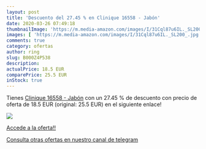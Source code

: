 ```yaml
---
layout: post
title: 'Descuento del 27.45 % en Clinique 16558 - Jabón'
date: 2020-03-26 07:49:18
thumbnailImage: 'https://m.media-amazon.com/images/I/31Cql87u6IL._SL200_.jpg'
images: [ 'https://m.media-amazon.com/images/I/31Cql87u6IL._SL200_.jpg' ]
comments: true
category: ofertas
author: ring
slug: B000Z4P538
description:
actualPrice: 18.5 EUR
comparePrice: 25.5 EUR
inStock: true
---
```


Tienes [Clinique 16558 - Jabón](https://www.amazon.com/dp/B000Z4P538/?tag=redken08-20) con un 27.45 % de descuento con precio de oferta de 18.5 EUR (original: 25.5 EUR) en el siguiente enlace!

[![](https://m.media-amazon.com/images/I/31Cql87u6IL._SL200_.jpg)](https://www.amazon.com/dp/B000Z4P538/?tag=redken08-20)

[Accede a la oferta!!](https://www.amazon.com/dp/B000Z4P538/?tag=redken08-20)

[Consulta otras ofertas en nuestro canal de telegram](https://t.me/s/ofertas25)
